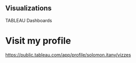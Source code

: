 ##  Visualizations

TABLEAU Dashboards

# Visit my profile

https://public.tableau.com/app/profile/solomon.itany/vizzes

